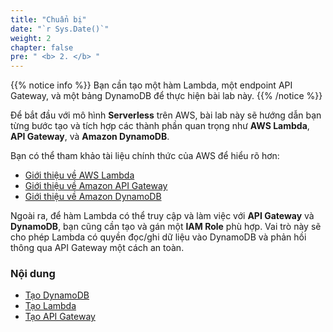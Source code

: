 ```yaml
---
title: "Chuẩn bị"
date: "`r Sys.Date()`"
weight: 2
chapter: false
pre: " <b> 2. </b> "
---
```


{{% notice info %}}
Bạn cần tạo một hàm Lambda, một endpoint API Gateway, và một bảng DynamoDB để thực hiện bài lab này.
{{% /notice %}}

Để bắt đầu với mô hình **Serverless** trên AWS, bài lab này sẽ hướng dẫn bạn từng bước tạo và tích hợp các thành phần quan trọng như **AWS Lambda**, **API Gateway**, và **Amazon DynamoDB**.

Bạn có thể tham khảo tài liệu chính thức của AWS để hiểu rõ hơn:

- [Giới thiệu về AWS Lambda](https://docs.aws.amazon.com/lambda/latest/dg/welcome.html)
- [Giới thiệu về Amazon API Gateway](https://docs.aws.amazon.com/apigateway/latest/developerguide/welcome.html)
- [Giới thiệu về Amazon DynamoDB](https://docs.aws.amazon.com/amazondynamodb/latest/developerguide/Introduction.html)

Ngoài ra, để hàm Lambda có thể truy cập và làm việc với **API Gateway** và **DynamoDB**, bạn cũng cần tạo và gán một **IAM Role** phù hợp. Vai trò này sẽ cho phép Lambda có quyền đọc/ghi dữ liệu vào DynamoDB và phản hồi thông qua API Gateway một cách an toàn.

### Nội dung

- [Tạo DynamoDB](2.1-createdyanmodb/)
- [Tạo Lambda](2.2-createlambda/)
- [Tạo API Gateway](2.3-createapigateway/)
